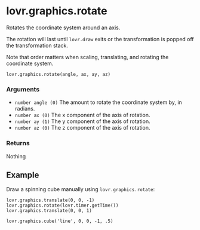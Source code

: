 <!--
category: reference
-->

lovr.graphics.rotate
===

Rotates the coordinate system around an axis.

The rotation will last until `lovr.draw` exits or the transformation is popped off the
transformation stack.

Note that order matters when scaling, translating, and rotating the coordinate system.

    lovr.graphics.rotate(angle, ax, ay, az)

### Arguments

- `number angle (0)` The amount to rotate the coordinate system by, in radians.
- `number ax (0)` The x component of the axis of rotation.
- `number ay (1)` The y component of the axis of rotation.
- `number az (0)` The z component of the axis of rotation.

### Returns

Nothing

Example
---

Draw a spinning cube manually using `lovr.graphics.rotate`:

```
lovr.graphics.translate(0, 0, -1)
lovr.graphics.rotate(lovr.timer.getTime())
lovr.graphics.translate(0, 0, 1)

lovr.graphics.cube('line', 0, 0, -1, .5)
```
